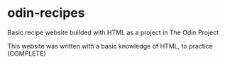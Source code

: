 # odin-recipes

Basic recipe website builded with HTML as a project in The Odin Project

This website was written with a basic knowledge of HTML, to practice (COMPLETE)
